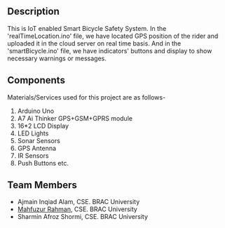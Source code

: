 ## Description
This is IoT enabled Smart Bicycle Safety System. In the 'realTimeLocation.ino' file, we have located GPS position of the rider and uploaded it in the cloud server on real time basis. And in the 'smartBicycle.ino' file, we have indicators' buttons and display to show necessary warnings or messages.

## Components
Materials/Services used for this project are as follows-
1. Arduino Uno
2. A7 Ai Thinker GPS+GSM+GPRS module
3. 16*2 LCD Display
4. LED Lights
5. Sonar Sensors
6. GPS Antenna
7. IR Sensors
8. Push Buttons etc.

## Team Members
* Ajmain Inqiad Alam, CSE. BRAC University
* [Mahfuzur Rahman](https://mahfuzasif.github.io/), CSE. BRAC University
* Sharmin Afroz Shormi, CSE. BRAC University
